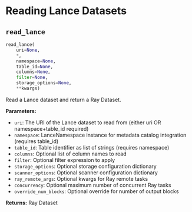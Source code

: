 # Reading Lance Datasets

## `read_lance`

```python
read_lance(
    uri=None, 
    *, 
    namespace=None, 
    table_id=None, 
    columns=None, 
    filter=None, 
    storage_options=None, 
    **kwargs)
```

Read a Lance dataset and return a Ray Dataset.

**Parameters:**

- `uri`: The URI of the Lance dataset to read from (either uri OR namespace+table_id required)
- `namespace`: LanceNamespace instance for metadata catalog integration (requires table_id)
- `table_id`: Table identifier as list of strings (requires namespace)
- `columns`: Optional list of column names to read
- `filter`: Optional filter expression to apply
- `storage_options`: Optional storage configuration dictionary
- `scanner_options`: Optional scanner configuration dictionary
- `ray_remote_args`: Optional kwargs for Ray remote tasks
- `concurrency`: Optional maximum number of concurrent Ray tasks
- `override_num_blocks`: Optional override for number of output blocks

**Returns:** Ray Dataset


